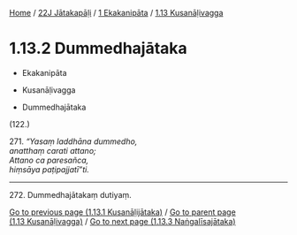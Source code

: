 
[Home](/) / [22J Jātakapāḷi](../...md) / [1 Ekakanipāta](...md) / [1.13 Kusanāḷivagga](../22J/1/1.13.md)

# 1.13.2 Dummedhajātaka

* Ekakanipāta

* Kusanāḷivagga

* Dummedhajātaka

(122.)

271\. _“Yasaṃ laddhāna dummedho,_  
_anatthaṃ carati attano;_  
_Attano ca paresañca,_  
_hiṃsāya paṭipajjatī”ti._  


---

272\. Dummedhajātakaṃ dutiyaṃ.



[Go to previous page (1.13.1 Kusanāḷijātaka)](1.13.1.md) / [Go to parent page (1.13 Kusanāḷivagga)](../22J/1/1.13.md) / [Go to next page (1.13.3 Naṅgalīsajātaka)](1.13.3.md)


